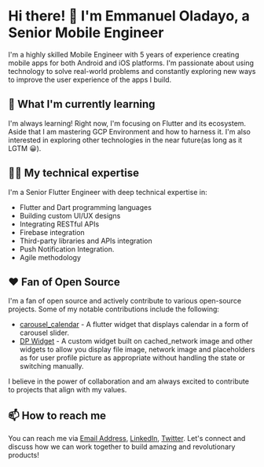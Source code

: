 <!--
**Biomanuel/biomanuel** is a ✨ _special_ ✨ repository because its `README.md` (this file) appears on your GitHub profile.

Here are some ideas to get you started:

- 🔭 I’m currently working on ...
- 🌱 I’m currently learning ...
- 👯 I’m looking to collaborate on ...
- 🤔 I’m looking for help with ...
- 💬 Ask me about ...
- 📫 How to reach me: ...
- 😄 Pronouns: ...
- ⚡ Fun fact: ...
-->

# Hi there! 👋 I'm Emmanuel Oladayo, a Senior Mobile Engineer 

I'm a highly skilled Mobile Engineer with 5 years of experience creating mobile apps for both Android and iOS platforms. I'm passionate about using technology to solve real-world problems and constantly exploring new ways to improve the user experience of the apps I build.

<!--
## 🔭 What I'm working on 

I'm working on [Project Name](Project Link), Project Description.
-->
## 🌱 What I'm currently learning 

I'm always learning! Right now, I'm focusing on Flutter and its ecosystem. Aside that I am mastering GCP Environment and how to harness it. I'm also interested in exploring other technologies in the near future(as long as it LGTM 😀).

## 👨‍💻 My technical expertise 

I'm a Senior Flutter Engineer with deep technical expertise in:

- Flutter and Dart programming languages 
- Building custom UI/UX designs
- Integrating RESTful APIs
- Firebase integration
- Third-party libraries and APIs integration
- Push Notification Integration.
- Agile methodology

<!-- ## 🚀 My achievements 

- Successfully led the development of [Project Name], which has been downloaded over [Number] times from the App Store and Google Play Store.
- Created [Number] custom Flutter widgets that have been used in multiple projects.
- Developed a Flutter plugin that has been downloaded and used by over [Number] developers worldwide. -->
<!--
## 📚 Articles and Talks

I'm passionate about sharing my knowledge and experience with the Flutter community. Here are some of my recent articles and talks:

- Article Title - [Platform](Article Link), Date
- Article Title - [Platform](Article Link), Date

I enjoy discussing Flutter and sharing insights with others. If you're looking for a speaker or panellist for your event, please contact me!
-->
## ❤️ Fan of Open Source 

I'm a fan of open source and actively contribute to various open-source projects. Some of my notable contributions include the following:

- [carousel_calendar](https://pub.dev/packages/carousel_calendar) - A flutter widget that displays calendar in a form of carousel slider.
- [DP Widget](https://pub.dev/packages/dp_widget) - A custom widget built on cached_network image and other widgets to allow you display file image, network image and placeholders as for user profile picture as appropriate without handling the state or switching manually.

I believe in the power of collaboration and am always excited to contribute to projects that align with my values.

## 📫 How to reach me 

You can reach me via [Email Address](biomanuel97@gmail.com), [LinkedIn](https://www.linkedin.com/in/emmanuel-oladayo/), [Twitter](https://twitter.com/lightsBeam_). Let's connect and discuss how we can work together to build amazing and revolutionary products!

